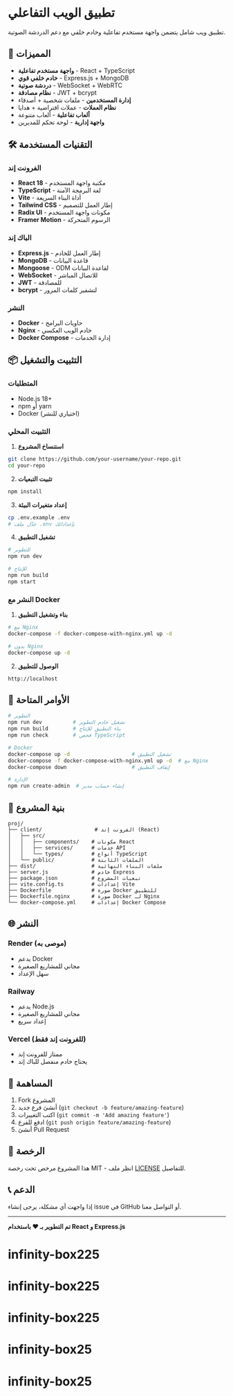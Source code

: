 # تطبيق الويب التفاعلي

تطبيق ويب شامل يتضمن واجهة مستخدم تفاعلية وخادم خلفي مع دعم الدردشة الصوتية.

## 🚀 المميزات

- **واجهة مستخدم تفاعلية** - React + TypeScript
- **خادم خلفي قوي** - Express.js + MongoDB
- **دردشة صوتية** - WebSocket + WebRTC
- **نظام مصادقة** - JWT + bcrypt
- **إدارة المستخدمين** - ملفات شخصية + أصدقاء
- **نظام العملات** - عملات افتراضية + هدايا
- **ألعاب تفاعلية** - ألعاب متنوعة
- **واجهة إدارية** - لوحة تحكم للمديرين

## 🛠️ التقنيات المستخدمة

### الفرونت إند
- **React 18** - مكتبة واجهة المستخدم
- **TypeScript** - لغة البرمجة الآمنة
- **Vite** - أداة البناء السريعة
- **Tailwind CSS** - إطار العمل للتصميم
- **Radix UI** - مكونات واجهة المستخدم
- **Framer Motion** - الرسوم المتحركة

### الباك إند
- **Express.js** - إطار العمل للخادم
- **MongoDB** - قاعدة البيانات
- **Mongoose** - ODM لقاعدة البيانات
- **WebSocket** - للاتصال المباشر
- **JWT** - للمصادقة
- **bcrypt** - لتشفير كلمات المرور

### النشر
- **Docker** - حاويات البرامج
- **Nginx** - خادم الويب العكسي
- **Docker Compose** - إدارة الخدمات

## 📦 التثبيت والتشغيل

### المتطلبات
- Node.js 18+
- npm أو yarn
- Docker (اختياري للنشر)

### التثبيت المحلي

1. **استنساخ المشروع**
```bash
git clone https://github.com/your-username/your-repo.git
cd your-repo
```

2. **تثبيت التبعيات**
```bash
npm install
```

3. **إعداد متغيرات البيئة**
```bash
cp .env.example .env
# عدّل ملف .env بإعداداتك
```

4. **تشغيل التطبيق**
```bash
# للتطوير
npm run dev

# للإنتاج
npm run build
npm start
```

### النشر مع Docker

1. **بناء وتشغيل التطبيق**
```bash
# مع Nginx
docker-compose -f docker-compose-with-nginx.yml up -d

# بدون Nginx
docker-compose up -d
```

2. **الوصول للتطبيق**
```
http://localhost
```

## 🔧 الأوامر المتاحة

```bash
# التطوير
npm run dev          # تشغيل خادم التطوير
npm run build        # بناء التطبيق للإنتاج
npm run check        # فحص TypeScript

# Docker
docker-compose up -d                    # تشغيل التطبيق
docker-compose -f docker-compose-with-nginx.yml up -d  # مع Nginx
docker-compose down                     # إيقاف التطبيق

# الإدارة
npm run create-admin  # إنشاء حساب مدير
```

## 📁 بنية المشروع

```
proj/
├── client/                 # الفرونت إند (React)
│   ├── src/
│   │   ├── components/    # مكونات React
│   │   ├── services/      # خدمات API
│   │   └── types/         # أنواع TypeScript
│   └── public/            # الملفات الثابتة
├── dist/                  # ملفات البناء النهائية
├── server.js              # خادم Express
├── package.json           # تبعيات المشروع
├── vite.config.ts         # إعدادات Vite
├── Dockerfile             # صورة Docker للتطبيق
├── Dockerfile.nginx       # صورة Docker لـ Nginx
└── docker-compose.yml     # إعدادات Docker Compose
```

## 🌐 النشر

### Render (موصى به)
- يدعم Docker
- مجاني للمشاريع الصغيرة
- سهل الإعداد

### Railway
- يدعم Node.js
- مجاني للمشاريع الصغيرة
- إعداد سريع

### Vercel (للفرونت إند فقط)
- ممتاز للفرونت إند
- يحتاج خادم منفصل للباك إند

## 🤝 المساهمة

1. Fork المشروع
2. أنشئ فرع جديد (`git checkout -b feature/amazing-feature`)
3. اكتب التغييرات (`git commit -m 'Add amazing feature'`)
4. ادفع للفرع (`git push origin feature/amazing-feature`)
5. أنشئ Pull Request

## 📄 الرخصة

هذا المشروع مرخص تحت رخصة MIT - انظر ملف [LICENSE](LICENSE) للتفاصيل.

## 📞 الدعم

إذا واجهت أي مشكلة، يرجى إنشاء issue في GitHub أو التواصل معنا.

---

**تم التطوير بـ ❤️ باستخدام React و Express.js**
# infinity-box225
# infinity-box225
# infinity-box225
# infinity-box25
# infinity-box25
